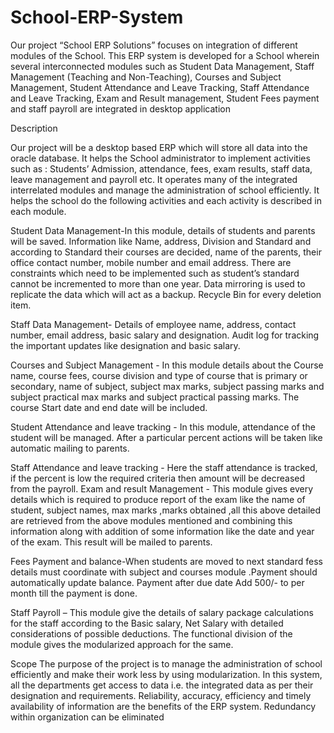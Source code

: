 # School-ERP-System
Our project “School ERP Solutions” focuses on integration of different modules of the School.
This ERP system is developed for a School wherein several interconnected modules such as
Student Data Management, Staff Management (Teaching and Non-Teaching), Courses and
Subject Management, Student Attendance and Leave Tracking, Staff Attendance and Leave
Tracking, Exam and Result management, Student Fees payment and staff payroll are integrated
in desktop application

Description

Our project will be a desktop based ERP which will store all data into the oracle database. It
helps the School administrator to implement activities such as : Students’ Admission,
attendance, fees, exam results, staff data, leave management and payroll etc.
It operates many of the integrated interrelated modules and manage the administration of
school efficiently. It helps the school do the following activities and each activity is described
in each module.

Student Data Management-In this module, details of students and parents will be saved.
Information like Name, address, Division and Standard and according to Standard their courses
are decided, name of the parents, their office contact number, mobile number and email
address. There are constraints which need to be implemented such as student’s standard cannot
be incremented to more than one year. Data mirroring is used to replicate the data which will
act as a backup. Recycle Bin for every deletion item.

Staff Data Management- Details of employee name, address, contact number, email address,
basic salary and designation. Audit log for tracking the important updates like designation and
basic salary.

Courses and Subject Management - In this module details about the Course name, course
fees, course division and type of course that is primary or secondary, name of subject, subject
max marks, subject passing marks and subject practical max marks and subject practical
passing marks. The course Start date and end date will be included.

Student Attendance and leave tracking - In this module, attendance of the student will be
managed. After a particular percent actions will be taken like automatic mailing to parents.

Staff Attendance and leave tracking - Here the staff attendance is tracked, if the percent is
low the required criteria then amount will be decreased from the payroll.
Exam and result Management - This module gives every details which is required to produce
report of the exam like the name of student, subject names, max marks ,marks obtained ,all this
above detailed are retrieved from the above modules mentioned and combining this
information along with addition of some information like the date and year of the exam. This
result will be mailed to parents.

Fees Payment and balance-When students are moved to next standard fess details must
coordinate with subject and courses module .Payment should automatically update balance.
Payment after due date Add 500/- to per month till the payment is done.

Staff Payroll – This module give the details of salary package calculations for the staff
according to the Basic salary, Net Salary with detailed considerations of possible deductions.
The functional division of the module gives the modularized approach for the same. 


Scope
The purpose of the project is to manage the administration of school efficiently and make their
work less by using modularization. In this system, all the departments get access to data i.e. the
integrated data as per their designation and requirements.
Reliability, accuracy, efficiency and timely availability of information are the benefits of the
ERP system. Redundancy within organization can be eliminated
